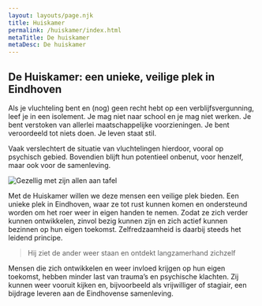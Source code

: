 ```yaml
---
layout: layouts/page.njk
title: Huiskamer
permalink: /huiskamer/index.html
metaTitle: De huiskamer
metaDesc: De huiskamer
---
```

## De Huiskamer: een unieke, veilige plek in Eindhoven

Als je vluchteling bent en (nog) geen recht hebt op een verblijfsvergunning, leef je in een isolement. Je mag niet naar school en je mag niet werken. Je bent verstoken van allerlei maatschappelijke voorzieningen. Je bent veroordeeld tot niets doen. Je leven staat stil.

Vaak verslechtert de situatie van vluchtelingen hierdoor, vooral op psychisch gebied. Bovendien blijft hun potentieel onbenut, voor henzelf, maar ook voor de samenleving.

![Gezellig met zijn allen aan tafel](/images/jongerenhuis-eindhoven-april-2018-43.jpg "Gezellig met zijn allen aan tafel")

Met de Huiskamer willen we deze mensen een veilige plek bieden. Een unieke plek in Eindhoven, waar ze tot rust kunnen komen en ondersteund worden om het roer weer in eigen handen te nemen. Zodat ze zich verder kunnen ontwikkelen, zinvol bezig kunnen zijn en zich actief kunnen bezinnen op hun eigen toekomst. Zelfredzaamheid is daarbij steeds het leidend principe.

> Hij ziet de ander weer staan en ontdekt langzamerhand zichzelf

Mensen die zich ontwikkelen en weer invloed krijgen op hun eigen toekomst, hebben minder last van trauma’s en psychische klachten. Zij kunnen weer vooruit kijken en, bijvoorbeeld als vrijwilliger of stagiair, een bijdrage leveren aan de Eindhovense samenleving.
